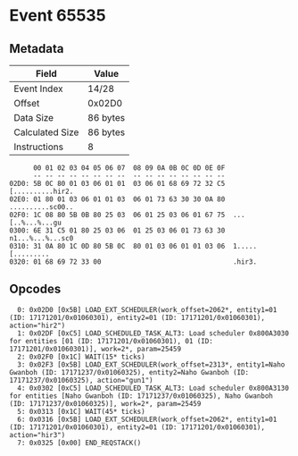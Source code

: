 # Event 65535

## Metadata

| Field           | Value    |
|-----------------|----------|
| Event Index     | 14/28    |
| Offset          | 0x02D0   |
| Data Size       | 86 bytes |
| Calculated Size | 86 bytes |
| Instructions    | 8        |

```
      00 01 02 03 04 05 06 07  08 09 0A 0B 0C 0D 0E 0F
      -- -- -- -- -- -- -- --  -- -- -- -- -- -- -- --
02D0: 5B 0C 80 01 03 06 01 01  03 06 01 68 69 72 32 C5  [..........hir2.
02E0: 01 80 01 03 06 01 01 03  06 01 73 63 30 30 0A 80  ..........sc00..
02F0: 1C 08 80 5B 0B 80 25 03  06 01 25 03 06 01 67 75  ...[..%...%...gu
0300: 6E 31 C5 01 80 25 03 06  01 25 03 06 01 73 63 30  n1...%...%...sc0
0310: 31 0A 80 1C 0D 80 5B 0C  80 01 03 06 01 01 03 06  1.....[.........
0320: 01 68 69 72 33 00                                 .hir3.          
```

## Opcodes

```
  0: 0x02D0 [0x5B] LOAD_EXT_SCHEDULER(work_offset=2062*, entity1=01 (ID: 17171201/0x01060301), entity2=01 (ID: 17171201/0x01060301), action="hir2")
  1: 0x02DF [0xC5] LOAD_SCHEDULED_TASK_ALT3: Load scheduler 0x800A3030 for entities [01 (ID: 17171201/0x01060301), 01 (ID: 17171201/0x01060301)], work=2*, param=25459
  2: 0x02F0 [0x1C] WAIT(15* ticks)
  3: 0x02F3 [0x5B] LOAD_EXT_SCHEDULER(work_offset=2313*, entity1=Naho Gwanboh (ID: 17171237/0x01060325), entity2=Naho Gwanboh (ID: 17171237/0x01060325), action="gun1")
  4: 0x0302 [0xC5] LOAD_SCHEDULED_TASK_ALT3: Load scheduler 0x800A3130 for entities [Naho Gwanboh (ID: 17171237/0x01060325), Naho Gwanboh (ID: 17171237/0x01060325)], work=2*, param=25459
  5: 0x0313 [0x1C] WAIT(45* ticks)
  6: 0x0316 [0x5B] LOAD_EXT_SCHEDULER(work_offset=2062*, entity1=01 (ID: 17171201/0x01060301), entity2=01 (ID: 17171201/0x01060301), action="hir3")
  7: 0x0325 [0x00] END_REQSTACK()
```
